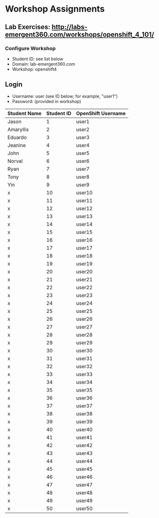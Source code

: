 # Workshop Assignments
## Lab Exercises: http://labs-emergent360.com/workshops/openshift_4_101/
### Configure Workshop
- Student ID: see list below
- Domain: lab-emergent360.com
- Workshop: openshift4

## Login
- Username: user<id> (see ID below; for example, "user1")
- Password: (provided in workshop)

| Student Name | Student ID | OpenShift Username | 
|------------ | ---------------| ---------------|
|	Jason	 |	1	|	user1	|
|	Amaryllis	|	2	|	user2	|
|	Eduardo	|	3	|	user3	|
|	Jeanine |	4	|	user4	|
|	John |	5	|	user5	|
|	Norval |	6	|	user6	|
|	Ryan |	7	|	user7	|
|	Tony |	8	|	user8	|
|	Yin |	9	|	user9	|
|	x |	10	|	user10	|
|	x	|	11	|	user11	|
|	x |	12	|	user12	|
|	x |	13	|	user13	|
| x | 14 | user14 |
| x | 15 | user15 |
| x | 16 | user16 |
| x | 17 | user17 |
| x | 18 | user18 |  
| x | 19 | user19 |  
| x | 20 | user20 |  
| x | 21 | user21 |
| x | 22 | user22 |
| x | 23 | user23 |
| x | 24 | user24 |
| x | 25 | user25 |
| x | 26 | user26 |
| x | 27 | user27 |
| x | 28 | user28 |
| x | 29 | user29 |
| x | 30 | user30 |
| x | 31 | user31 |
| x | 32 | user32 |
| x | 33 | user33 |
| x | 34 | user34 |
| x | 35 | user35 |  
| x | 36 | user36 |
| x | 37 | user37 |
| x | 38 | user38 |
| x | 39 | user39 |
| x | 40 | user40 |
| x | 41 | user41 |
| x | 42 | user42 |
| x | 43 | user43 |
| x | 44 | user44 |
| x | 45 | user45 |
| x | 46 | user46 |
| x | 47 | user47 |
| x | 48 | user48 |
| x | 49 | user49 |
| x | 50 | user50 |
